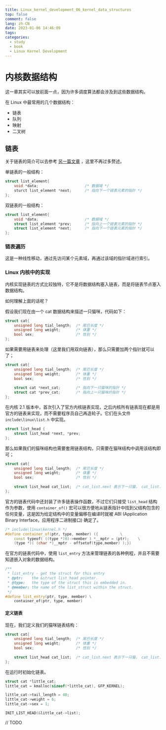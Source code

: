 ```yaml
---
title: Linux_kernel_development_06_kernel_data_structures
top: false
comment: false
lang: zh-CN
date: 2023-01-06 14:46:09
tags:
categories:
  - study
  - book
  - Linux Kernel Development
---
```


# 内核数据结构

这一章其实可以放前面一点，因为许多调度算法都会涉及到这些数据结构。

在 Linux 中最常用的几个数据结构：

- 链表
- 队列
- 映射
- 二叉树

## 链表

关于链表的简介可以去参考 [另一篇文章](https://jk404.cn/study/course/data-structure/data-structure-02-linear-list/) ，这里不再过多赘述。

单链表的一般结构：

```cpp
struct list_element{
  	void *data;						/* 数据域 */
    sturct list_element *next;		/* 指向下一个链表元素的指针 */
};
```

双链表的一般结构：

```cpp
struct list_element{
	void *data;						/* 数据域 */
	struct list_element *prev;		/* 指向上一个链表元素的指针 */
	struct list_element *next;		/* 指向下一个链表元素的指针 */
};
```

### 链表遍历

这是一种线性移动，通过先访问某个元素域，再通过该域的指针域进行索引。

### Linux 内核中的实现

内核实现链表的方式比较独特，它不是将数据结构塞入链表，而是将链表节点塞入数据结构。

如何理解上面的话呢？

假设我们现在由一个 cat 数据结构来描述一只猫咪，代码如下：

```cpp
struct cat{
	unsigned long tial_length;	/* 尾巴长度 */
	unsigned long weight;		/* 体重 */
	bool sex;					/* 性别 */
};
```

如果需要用链表来处理（这里我们用双向链表），那么只需要加两个指针就可以了；

```cpp
struct cat{
	unsigned long tial_length;	/* 尾巴长度 */
	unsigned long weight;		/* 体重 */
	bool sex;					/* 性别 */
    
    struct cat *next_cat;		/* 指向下一只猫咪的指针 */
    struct cat *prev_cat;		/* 指向上一只猫咪的指针 */
};
```

在内核 2.1 版本中，首次引入了官方内核链表实现，之后内核所有链表现在都是用官方的链表来实现，而不需要程序员自己再造轮子。它们在头文件 `include\linux\list.h` 中实现。

```cpp
struct list_head {
	struct list_head *next, *prev;
};
```

那么如果我们的猫咪结构也需要套用链表结构，只需要在猫咪结构中调用该结构即可；

```cpp
struct cat{
	unsigned long tial_length;	/* 尾巴长度 */
	unsigned long weight;		/* 体重 */
	bool sex;					/* 性别 */
	
	struct list_head cat_list;	/* cat_list.next 表示下一只猫， cat_list.prev  表示上一只猫 */
};
```

官方的链表代码中还封装了许多链表操作函数，不过它们只接受 `list_head` 结构作为参数，使用 `container_of()` 宏可以很方便地从链表指针中找到父结构包含的任何变量，这是因为给定结构中的变量偏移在编译时就被 ABI (Application Binary Interface，应用程序二进制接口) 确定了。

```cpp
/* include\linux\kernel.h */
#define container_of(ptr, type, member) ({			\
	const typeof( ((type *)0)->member ) *__mptr = (ptr);	\
	(type *)( (char *)__mptr - offsetof(type,member) );})
```

在官方的链表代码中，使用 `list_entry` 方法来管理链表的各种例程，并且不需要知道嵌入对象的数据结构。

```cpp
/**
 * list_entry - get the struct for this entry
 * @ptr:	the &struct list_head pointer.
 * @type:	the type of the struct this is embedded in.
 * @member:	the name of the list_struct within the struct.
 */
#define list_entry(ptr, type, member) \
	container_of(ptr, type, member)
```

#### 定义链表

现在，我们定义我们的猫咪链表结构：

```cpp
struct cat{
	unsigned long tial_length;	/* 尾巴长度 */
	unsigned long weight;		/* 体重 */
	bool sex;					/* 性别 */
	
	struct list_head cat_list;	/* cat_list.next 表示下一只猫， cat_list.prev  表示上一只猫 */
};
```

在运行时初始化链表。

```cpp
struct cat *little_cat;
little_cat = kmalloc(sizeof(*little_cat), GFP_KERNEL);

little_cat->tail_length = 40;
little_cat->weight = 6;
little_cat->sex = 1;

INIT_LIST_HEAD(&little_cat->list);

```

// TODO
